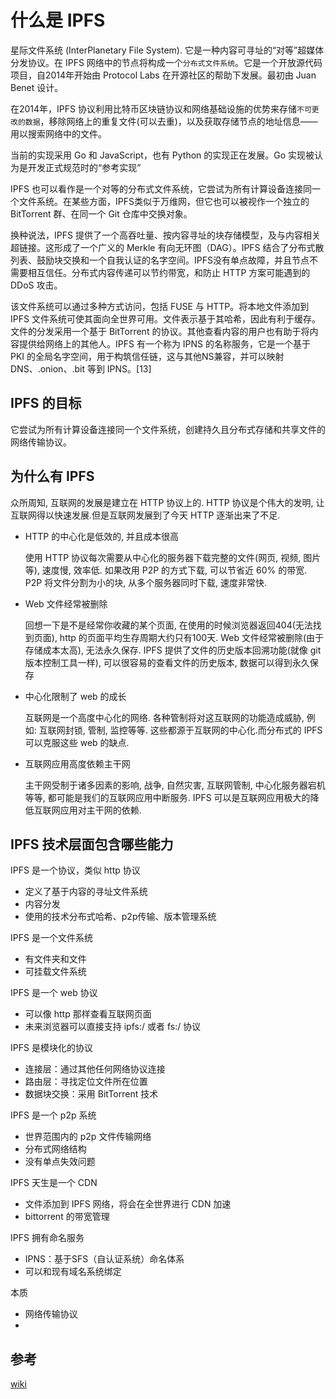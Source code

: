 # 什么是 IPFS
星际文件系统 (InterPlanetary File System). 它是一种内容可寻址的“对等”超媒体分发协议。在 IPFS 网络中的节点将构成一个`分布式文件系统`。它是一个开放源代码项目，自2014年开始由 Protocol Labs 在开源社区的帮助下发展。最初由 Juan Benet 设计。

在2014年，IPFS 协议利用比特币区块链协议和网络基础设施的优势来存储`不可更改的数据`，移除网络上的重复文件(可以去重)，以及获取存储节点的地址信息——用以搜索网络中的文件。

当前的实现采用 Go 和 JavaScript，也有 Python 的实现正在发展。Go 实现被认为是开发正式规范时的“参考实现”

IPFS 也可以看作是一个对等的分布式文件系统，它尝试为所有计算设备连接同一个文件系统。在某些方面，IPFS类似于万维网，但它也可以被视作一个独立的 BitTorrent 群、在同一个 Git 仓库中交换对象。

换种说法，IPFS 提供了一个高吞吐量、按内容寻址的块存储模型，及与内容相关超链接。这形成了一个广义的 Merkle 有向无环图（DAG）。IPFS 结合了分布式散列表、鼓励块交换和一个自我认证的名字空间。IPFS没有单点故障，并且节点不需要相互信任。分布式内容传递可以节约带宽，和防止 HTTP 方案可能遇到的 DDoS 攻击。

该文件系统可以通过多种方式访问，包括 FUSE 与 HTTP。将本地文件添加到 IPFS 文件系统可使其面向全世界可用。文件表示基于其哈希，因此有利于缓存。文件的分发采用一个基于 BitTorrent 的协议。其他查看内容的用户也有助于将内容提供给网络上的其他人。IPFS 有一个称为 IPNS 的名称服务，它是一个基于 PKI 的全局名字空间，用于构筑信任链，这与其他NS兼容，并可以映射 DNS、.onion、.bit 等到 IPNS。[13]
## IPFS 的目标
它尝试为所有计算设备连接同一个文件系统，创建持久且分布式存储和共享文件的网络传输协议。
## 为什么有 IPFS
众所周知, 互联网的发展是建立在 HTTP 协议上的. HTTP 协议是个伟大的发明, 让互联网得以快速发展.但是互联网发展到了今天 HTTP 逐渐出来了不足.

- HTTP 的中心化是低效的, 并且成本很高

	使用 HTTP 协议每次需要从中心化的服务器下载完整的文件(网页, 视频, 图片等), 速度慢, 效率低. 如果改用 P2P 的方式下载, 可以节省近 60% 的带宽. P2P 将文件分割为小的块, 从多个服务器同时下载, 速度非常快.
- Web 文件经常被删除

	回想一下是不是经常你收藏的某个页面, 在使用的时候浏览器返回404(无法找到页面), http 的页面平均生存周期大约只有100天. Web 文件经常被删除(由于存储成本太高), 无法永久保存. IPFS 提供了文件的历史版本回溯功能(就像 git 版本控制工具一样), 可以很容易的查看文件的历史版本, 数据可以得到永久保存
- 中心化限制了 web 的成长

	互联网是一个高度中心化的网络. 各种管制将对这互联网的功能造成威胁, 例如: 互联网封锁, 管制, 监控等等. 这些都源于互联网的中心化.而分布式的 IPFS 可以克服这些 web 的缺点.
- 互联网应用高度依赖主干网

	主干网受制于诸多因素的影响, 战争, 自然灾害, 互联网管制, 中心化服务器宕机等等, 都可能是我们的互联网应用中断服务. IPFS 可以是互联网应用极大的降低互联网应用对主干网的依赖.

## IPFS 技术层面包含哪些能力
IPFS 是一个协议，类似 http 协议

- 定义了基于内容的寻址文件系统
- 内容分发
- 使用的技术分布式哈希、p2p传输、版本管理系统

IPFS 是一个文件系统

- 有文件夹和文件
- 可挂载文件系统

IPFS 是一个 web 协议

- 可以像 http 那样查看互联网页面
- 未来浏览器可以直接支持 ipfs:/ 或者 fs:/ 协议

IPFS 是模块化的协议

- 连接层：通过其他任何网络协议连接
- 路由层：寻找定位文件所在位置
- 数据块交换：采用 BitTorrent 技术

IPFS 是一个 p2p 系统

- 世界范围内的 p2p 文件传输网络
- 分布式网络结构
- 没有单点失效问题

IPFS 天生是一个 CDN

- 文件添加到 IPFS 网络，将会在全世界进行 CDN 加速
- bittorrent 的带宽管理

IPFS 拥有命名服务

- IPNS：基于SFS（自认证系统）命名体系
- 可以和现有域名系统绑定


本质

- 网络传输协议
- 

## 参考
[wiki](https://zh.wikipedia.org/wiki/%E6%98%9F%E9%99%85%E6%96%87%E4%BB%B6%E7%B3%BB%E7%BB%9F)